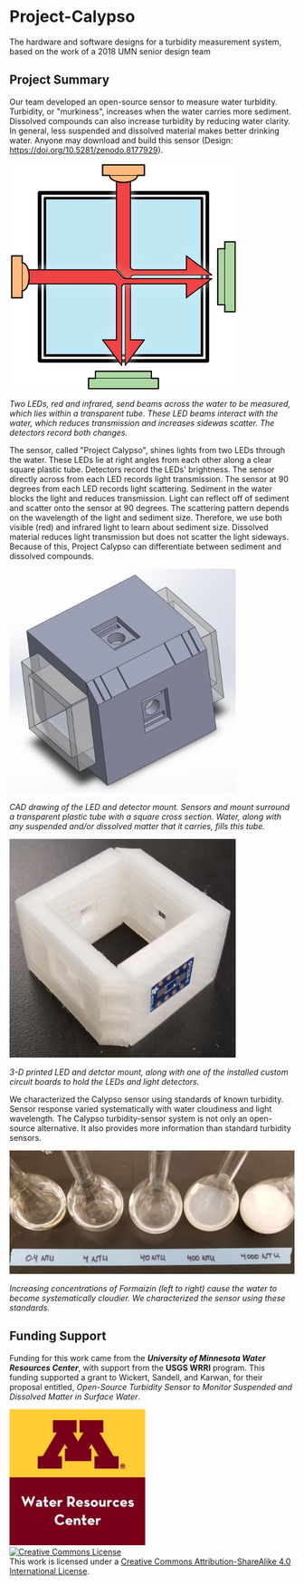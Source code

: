 # Project-Calypso
The hardware and software designs for a turbidity measurement system, based on the work of a 2018 UMN senior design team

## Project Summary

Our team developed an open-source sensor to measure water turbidity. Turbidity, or "murkiness", increases when the water carries more sediment. Dissolved compounds can also increase turbidity by reducing water clarity. In general, less suspended and dissolved material makes better drinking water. Anyone may download and build this sensor (Design: https://doi.org/10.5281/zenodo.8177929).

<img src="https://github.com/NorthernWidget-Skunkworks/Project-Calypso/blob/master/Documentation/images/Calypso_LED_and_detector_schematic.png" alt="UMN WRC" width="400px">

*Two LEDs, red and infrared, send beams across the water to be measured, which lies within a transparent tube. These LED beams interact with the water, which reduces transmission and increases sidewas scatter. The detectors record both changes.*

The sensor, called "Project Calypso", shines lights from two LEDs through the water. These LEDs lie at right angles from each other along a clear square plastic tube. Detectors record the LEDs' brightness. The sensor directly across from each LED records light transmission. The sensor at 90 degrees from each LED records light scattering. Sediment in the water blocks the light and reduces transmission. Light can reflect off of sediment and scatter onto the sensor at 90 degrees. The scattering pattern depends on the wavelength of the light and sediment size. Therefore, we use both visible (red) and infrared light to learn about sediment size. Dissolved material reduces light transmission but does not scatter the light sideways. Because of this, Project Calypso can differentiate between sediment and dissolved compounds.

<img src="https://github.com/NorthernWidget-Skunkworks/Project-Calypso/blob/master/Documentation/images/Calypso-LED-mount-CAD.png" alt="CAD drawing of the LED and detector mount" width="400px">

*CAD drawing of the LED and detector mount. Sensors and mount surround a transparent plastic tube with a square cross section. Water, along with any suspended and/or dissolved matter that it carries, fills this tube.*

<img src="https://github.com/NorthernWidget-Skunkworks/Project-Calypso/blob/master/Documentation/images/Calypso-LED-mount-real.jpg" alt="Image of the LED and detector mount, including installed circuit boards." width="400px">

*3-D printed LED and detctor mount, along with one of the installed custom circuit boards to hold the LEDs and light detectors.*

We characterized the Calypso sensor using standards of known turbidity. Sensor response varied systematically with water cloudiness and light wavelength. The Calypso turbidity-sensor system is not only an open-source alternative. It also provides more information than standard turbidity sensors.

<img src="https://github.com/NorthernWidget-Skunkworks/Project-Calypso/blob/master/Documentation/images/NTU_Formazin_dilutions.jpg" alt="Increasing concentrations of Formaizin (left to right), with water becoming systematically cloudier." width="800">

*Increasing concentrations of Formaizin (left to right) cause the water to become systematically cloudier. We characterized the sensor using these standards.*

## Funding Support

Funding for this work came from the ***University of Minnesota Water Resources Center***, with support from the **USGS WRRI** program. This funding supported a grant to Wickert, Sandell, and Karwan, for their proposal entitled, *Open-Source Turbidity Sensor to Monitor Suspended and Dissolved Matter in Surface Water*.

<img src="https://github.com/NorthernWidget-Skunkworks/Project-Calypso/blob/master/Documentation/images/UMN_WRC_400x400.jpg" alt="UMN WRC" width="240px">

<br/>
<a rel="license" href="http://creativecommons.org/licenses/by-sa/4.0/"><img alt="Creative Commons License" style="border-width:0" src="https://i.creativecommons.org/l/by-sa/4.0/88x31.png" /></a><br />This work is licensed under a <a rel="license" href="http://creativecommons.org/licenses/by-sa/4.0/">Creative Commons Attribution-ShareAlike 4.0 International License</a>.
